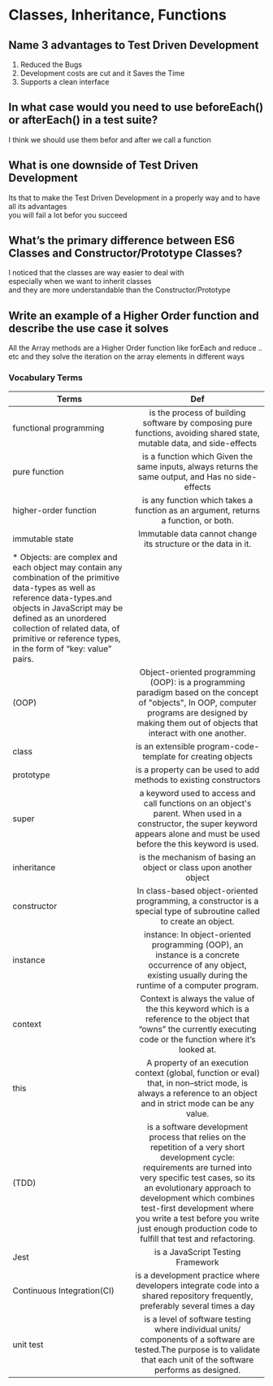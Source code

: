 #  Classes, Inheritance, Functions

## Name 3 advantages to Test Driven Development  
   1. Reduced the Bugs 
   2. Development costs are cut and it Saves the Time 
   3. Supports a clean interface  


## In what case would you need to use beforeEach() or afterEach() in a test suite?  
  I think we should use them befor and after we call a function   


## What is one downside of Test Driven Development  
  Its that to make the Test Driven Development in a properly way and to have all its advantages  
  you will fail a lot befor you succeed  


## What’s the primary difference between ES6 Classes and Constructor/Prototype Classes?  
  I noticed that the classes are way easier to deal with  
  especially when we want to inherit classes  
  and they are more understandable than the Constructor/Prototype  
  
  
## Write an example of a Higher Order function and describe the use case it solves  
  All the Array methods are a Higher Order function like   forEach and reduce .. etc and they solve the iteration on the array elements in different ways 




### Vocabulary Terms   

| Terms                      | Def           | 
| -------------------------- |:-------------:|
| functional programming     |  is the process of building software by composing pure functions, avoiding shared state, mutable data, and side-effects|
| pure function              | is a function which Given the same inputs, always returns the same output, and Has no side-effects|
| higher-order function      | is any function which takes a function as an argument, returns a function, or both. |
| immutable state            | Immutable data cannot change its structure or the data in it.
* Objects: are complex and each object may contain any combination of the primitive data-types as well as reference data-types.and objects in JavaScript may be defined as an unordered collection of related data, of primitive or reference types, in the form of “key: value” pairs. |
| (OOP)                      | Object-oriented programming (OOP): is a programming paradigm based on the concept of "objects", In OOP, computer programs are designed by making them out of objects that interact with one another.  |
| class                      | is an extensible program-code-template for creating objects  |
| prototype                  |  is a property can be used to add methods to existing constructors |
| super                      | a keyword used to access and call functions on an object's parent. When used in a constructor, the super keyword appears alone and must be used before the this keyword is used.     |
| inheritance                | is the mechanism of basing an object or class upon another object    |
| constructor                | In class-based object-oriented programming, a constructor is a special type of subroutine called to create an object.    |
| instance                   | instance: In object-oriented programming (OOP), an instance is a concrete occurrence of any object, existing usually during the runtime of a computer program.    |
| context                    |  Context is always the value of the this keyword which is a reference to the object that “owns” the currently executing code or the function where it’s looked at.    |
| this                       |  A property of an execution context (global, function or eval) that, in non–strict mode, is always a reference to an object and in strict mode can be any value.    |
|(TDD)                       | is a software development process that relies on the repetition of a very short development cycle: requirements are turned into very specific test cases, so its an evolutionary approach to development which combines test-first development where you write a test before you write just enough production code to fulfill that test and refactoring.    |
| Jest                       |  is a JavaScript Testing Framework    |
| Continuous Integration(CI) | is a development practice where developers integrate code into a shared repository frequently, preferably several times a day    |
| unit test                  |  is a level of software testing where individual units/ components of a software are tested.The purpose is to validate that each unit of the software performs as designed.    |





  
